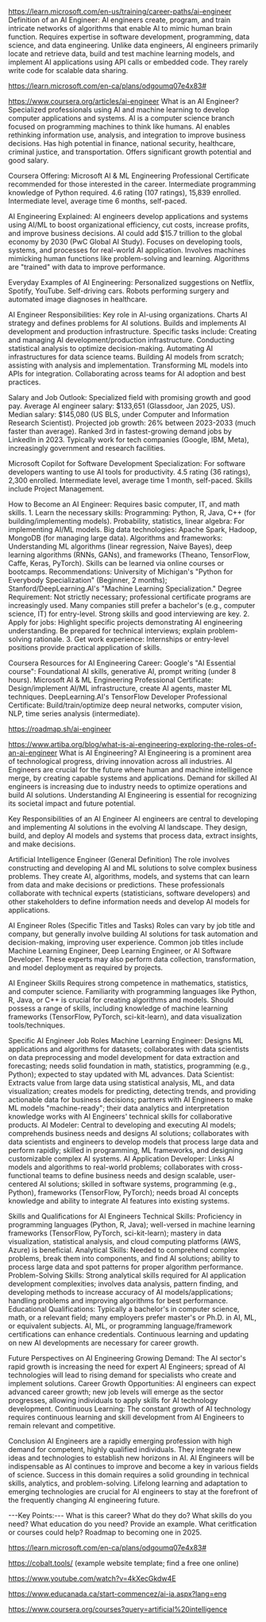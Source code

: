 https://learn.microsoft.com/en-us/training/career-paths/ai-engineer
Definition of an AI Engineer:
AI engineers create, program, and train intricate networks of algorithms that enable AI to mimic human brain function.
Requires expertise in software development, programming, data science, and data engineering.
Unlike data engineers, AI engineers primarily locate and retrieve data, build and test machine learning models, and implement AI applications using API calls or embedded code. They rarely write code for scalable data sharing.

https://learn.microsoft.com/en-ca/plans/odgoumq07e4x83#

https://www.coursera.org/articles/ai-engineer
What is an AI Engineer?
     Specialized professionals using AI and machine learning to develop computer applications and systems.
     AI is a computer science branch focused on programming machines to think like humans.
     AI enables rethinking information use, analysis, and integration to improve business decisions.
     Has high potential in finance, national security, healthcare, criminal justice, and transportation.
     Offers significant growth potential and good salary.

Coursera Offering:
     Microsoft AI & ML Engineering Professional Certificate recommended for those interested in the career.
         Intermediate programming knowledge of Python required.
         4.6 rating (107 ratings), 15,839 enrolled.
         Intermediate level, average time 6 months, self-paced.

AI Engineering Explained:
     AI engineers develop applications and systems using AI/ML to boost organizational efficiency, cut costs, increase profits, and improve business decisions.
     AI could add $15.7 trillion to the global economy by 2030 (PwC Global AI Study).
     Focuses on developing tools, systems, and processes for real-world AI application.
     Involves machines mimicking human functions like problem-solving and learning.
     Algorithms are "trained" with data to improve performance.

Everyday Examples of AI Engineering:
     Personalized suggestions on Netflix, Spotify, YouTube.
     Self-driving cars.
     Robots performing surgery and automated image diagnoses in healthcare.

AI Engineer Responsibilities:
     Key role in AI-using organizations.
     Charts AI strategy and defines problems for AI solutions.
     Builds and implements AI development and production infrastructure.
     Specific tasks include:
         Creating and managing AI development/production infrastructure.
         Conducting statistical analysis to optimize decision-making.
         Automating AI infrastructures for data science teams.
         Building AI models from scratch; assisting with analysis and implementation.
         Transforming ML models into APIs for integration.
         Collaborating across teams for AI adoption and best practices.

Salary and Job Outlook:
     Specialized field with promising growth and good pay.
     Average AI engineer salary: $133,651 (Glassdoor, Jan 2025, US).
     Median salary: $145,080 (US BLS, under Computer and Information Research Scientist).
     Projected job growth: 26% between 2023-2033 (much faster than average).
     Ranked 3rd in fastest-growing demand jobs by LinkedIn in 2023.
     Typically work for tech companies (Google, IBM, Meta), increasingly government and research facilities.

Microsoft Copilot for Software Development Specialization:
     For software developers wanting to use AI tools for productivity.
     4.5 rating (36 ratings), 2,300 enrolled.
     Intermediate level, average time 1 month, self-paced.
     Skills include Project Management.

How to Become an AI Engineer:
     Requires basic computer, IT, and math skills.
     1. Learn the necessary skills:
         Programming: Python, R, Java, C++ (for building/implementing models).
         Probability, statistics, linear algebra: For implementing AI/ML models.
         Big data technologies: Apache Spark, Hadoop, MongoDB (for managing large data).
         Algorithms and frameworks: Understanding ML algorithms (linear regression, Naive Bayes), deep learning algorithms (RNNs, GANs), and frameworks (Theano, TensorFlow, Caffe, Keras, PyTorch).
         Skills can be learned via online courses or bootcamps.
         Recommendations: University of Michigan's "Python for Everybody Specialization" (Beginner, 2 months); Stanford/DeepLearning.AI's "Machine Learning Specialization."
     Degree Requirement: Not strictly necessary; professional certificate programs are increasingly used. Many companies still prefer a bachelor's (e.g., computer science, IT) for entry-level. Strong skills and good interviewing are key.
     2. Apply for jobs:
         Highlight specific projects demonstrating AI engineering understanding.
         Be prepared for technical interviews; explain problem-solving rationale.
     3. Get work experience:
         Internships or entry-level positions provide practical application of skills.

Coursera Resources for AI Engineering Career:
     Google's "AI Essential course": Foundational AI skills, generative AI, prompt writing (under 8 hours).
     Microsoft AI & ML Engineering Professional Certificate: Design/implement AI/ML infrastructure, create AI agents, master ML techniques.
     DeepLearning.AI's TensorFlow Developer Professional Certificate: Build/train/optimize deep neural networks, computer vision, NLP, time series analysis (intermediate).


https://roadmap.sh/ai-engineer

https://www.artiba.org/blog/what-is-ai-engineering-exploring-the-roles-of-an-ai-engineer
What is AI Engineering?
     AI Engineering is a prominent area of technological progress, driving innovation across all industries.
     AI Engineers are crucial for the future where human and machine intelligence merge, by creating capable systems and applications.
     Demand for skilled AI engineers is increasing due to industry needs to optimize operations and build AI solutions.
     Understanding AI Engineering is essential for recognizing its societal impact and future potential.

Key Responsibilities of an AI Engineer
     AI engineers are central to developing and implementing AI solutions in the evolving AI landscape.
     They design, build, and deploy AI models and systems that process data, extract insights, and make decisions.

Artificial Intelligence Engineer (General Definition)
     The role involves constructing and developing AI and ML solutions to solve complex business problems.
     They create AI, algorithms, models, and systems that can learn from data and make decisions or predictions.
     These professionals collaborate with technical experts (statisticians, software developers) and other stakeholders to define information needs and develop AI models for applications.

AI Engineer Roles (Specific Titles and Tasks)
     Roles can vary by job title and company, but generally involve building AI solutions for task automation and decision-making, improving user experience.
     Common job titles include Machine Learning Engineer, Deep Learning Engineer, or AI Software Developer.
     These experts may also perform data collection, transformation, and model deployment as required by projects.

AI Engineer Skills
     Requires strong competence in mathematics, statistics, and computer science.
     Familiarity with programming languages like Python, R, Java, or C++ is crucial for creating algorithms and models.
     Should possess a range of skills, including knowledge of machine learning frameworks (TensorFlow, PyTorch, sci-kit-learn), and data visualization tools/techniques.

Specific AI Engineer Job Roles
     Machine Learning Engineer: Designs ML applications and algorithms for datasets; collaborates with data scientists on data preprocessing and model development for data extraction and forecasting; needs solid foundation in math, statistics, programming (e.g., Python); expected to stay updated with ML advances.
     Data Scientist: Extracts value from large data using statistical analysis, ML, and data visualization; creates models for predicting, detecting trends, and providing actionable data for business decisions; partners with AI Engineers to make ML models "machine-ready"; their data analytics and interpretation knowledge works with AI Engineers' technical skills for collaborative products.
     AI Modeler: Central to developing and executing AI models; comprehends business needs and designs AI solutions; collaborates with data scientists and engineers to develop models that process large data and perform rapidly; skilled in programming, ML frameworks, and designing customizable complex AI systems.
     AI Application Developer: Links AI models and algorithms to real-world problems; collaborates with cross-functional teams to define business needs and design scalable, user-centered AI solutions; skilled in software systems, programming (e.g., Python), frameworks (TensorFlow, PyTorch); needs broad AI concepts knowledge and ability to integrate AI features into existing systems.

Skills and Qualifications for AI Engineers
     Technical Skills: Proficiency in programming languages (Python, R, Java); well-versed in machine learning frameworks (TensorFlow, PyTorch, sci-kit-learn); mastery in data visualization, statistical analysis, and cloud computing platforms (AWS, Azure) is beneficial.
     Analytical Skills: Needed to comprehend complex problems, break them into components, and find AI solutions; ability to process large data and spot patterns for proper algorithm performance.
     Problem-Solving Skills: Strong analytical skills required for AI application development complexities; involves data analysis, pattern finding, and developing methods to increase accuracy of AI models/applications; handling problems and improving algorithms for best performance.
     Educational Qualifications: Typically a bachelor's in computer science, math, or a relevant field; many employers prefer master's or Ph.D. in AI, ML, or equivalent subjects. AI, ML, or programming language/framework certifications can enhance credentials. Continuous learning and updating on new AI developments are necessary for career growth.

Future Perspectives on AI Engineering
     Growing Demand: The AI sector's rapid growth is increasing the need for expert AI Engineers; spread of AI technologies will lead to rising demand for specialists who create and implement solutions.
     Career Growth Opportunities: AI engineers can expect advanced career growth; new job levels will emerge as the sector progresses, allowing individuals to apply skills for AI technology development.
     Continuous Learning: The constant growth of AI technology requires continuous learning and skill development from AI Engineers to remain relevant and competitive.

Conclusion
     AI Engineers are a rapidly emerging profession with high demand for competent, highly qualified individuals.
     They integrate new ideas and technologies to establish new horizons in AI.
     AI Engineers will be indispensable as AI continues to improve and become a key in various fields of science.
     Success in this domain requires a solid grounding in technical skills, analytics, and problem-solving.
     Lifelong learning and adaptation to emerging technologies are crucial for AI engineers to stay at the forefront of the frequently changing AI engineering future.




---Key Points:---
What is this career?
What do they do?
What skills do you need?
What education do you need? Provide an example.
What ceritfication or courses could help?
Roadmap to becoming one in 2025.

https://learn.microsoft.com/en-ca/plans/odgoumq07e4x83#

https://cobalt.tools/ (example website template; find a free one online)

https://www.youtube.com/watch?v=4kXecGkdw4E






https://www.educanada.ca/start-commencez/ai-ia.aspx?lang=eng

https://www.coursera.org/courses?query=artificial%20intelligence